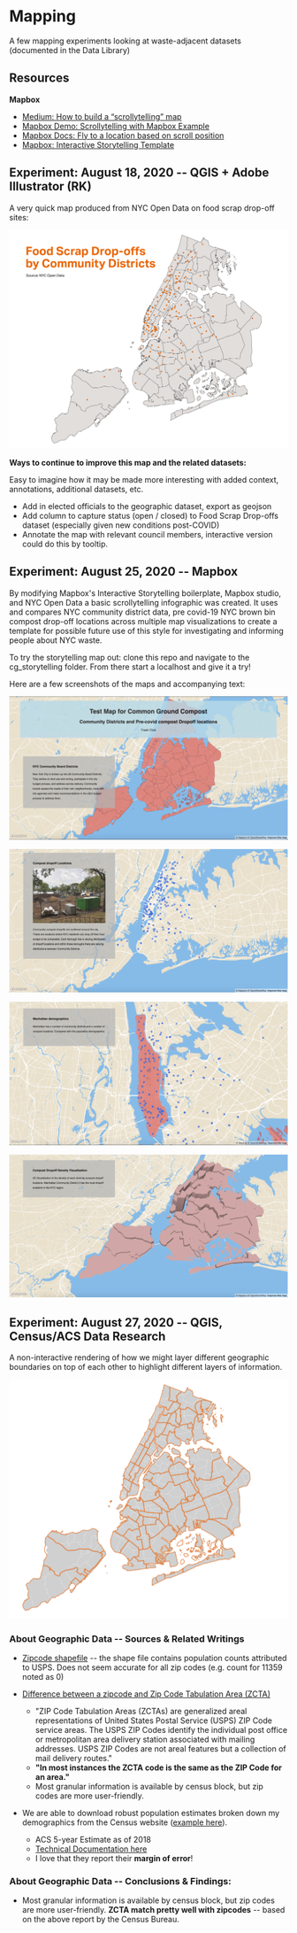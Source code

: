 # Mapping
A few mapping experiments looking at waste-adjacent datasets (documented in the Data Library)

## Resources

**Mapbox**

+ [Medium: How to build a “scrollytelling” map](https://blog.mapbox.com/how-to-build-a-scrollytelling-map-ead6baf2cd1b)
+ [Mapbox Demo: Scrollytelling with Mapbox Example](https://demos.mapbox.com/scrollytelling/)
+ [Mapbox Docs: Fly to a location based on scroll position](https://docs.mapbox.com/mapbox-gl-js/example/scroll-fly-to/)
+ [Mapbox: Interactive Storytelling Template](https://www.mapbox.com/solutions/interactive-storytelling)


## Experiment: August 18, 2020 -- QGIS + Adobe Illustrator (RK)

A very quick map produced from NYC Open Data on food scrap drop-off sites:

![NYC Map of Community Districts Showing Drop-off Sites as Points](assets/drop-offs.png)

**Ways to continue to improve this map and the related datasets:**

Easy to imagine how it may be made more interesting with added context, annotations, additional datasets, etc.

* Add in elected officials to the geographic dataset, export as geojson
* Add column to capture status (open / closed) to Food Scrap Drop-offs dataset (especially given new conditions post-COVID)
* Annotate the map with relevant council members, interactive version could do this by tooltip.

## Experiment: August 25, 2020 -- Mapbox

By modifying Mapbox's Interactive Storytelling boilerplate, Mapbox studio, and NYC Open Data a basic scrollytelling infographic was created. It uses and compares NYC community district data, pre covid-19 NYC brown bin compost drop-off locations across multiple map visualizations to create a template for possible future use of this style for investigating and informing people about NYC waste.

To try the storytelling map out: clone this repo and navigate to the cg_storytelling folder. From there start a localhost and give it a try!

Here are a few screenshots of the maps and accompanying text:

![NYC Map of Community Districts with Mapbox Storytelling](assets/title.png)

![NYC Drop-off locations with community district information](assets/drop-offs-text.png)

![Manhattan demographic template](assets/manhattan.png)

![3D visualization of drop off density per community district](assets/3d-compost-vis.png)

## Experiment: August 27, 2020 -- QGIS, Census/ACS Data Research

A non-interactive rendering of how we might layer different geographic boundaries on top of each other to highlight different layers of information. 

![Map of NYC, showing both community district and zip code boundaries](assets/zips_and_cd.png)

### About Geographic Data -- Sources & Related Writings

+ [Zipcode shapefile](https://data.cityofnewyork.us/Business/Zip-Code-Boundaries/i8iw-xf4u/data?no_mobile=true) -- the shape file contains population counts attributed to USPS. Does not seem accurate for all zip codes (e.g. count for 11359 noted as 0)

+ [Difference between a zipcode and Zip Code Tabulation Area (ZCTA)](https://www.census.gov/programs-surveys/geography/guidance/geo-areas/zctas.html)
	+ "ZIP Code Tabulation Areas (ZCTAs) are generalized areal representations of United States Postal Service (USPS) ZIP Code service areas. The USPS ZIP Codes identify the individual post office or metropolitan area delivery station associated with mailing addresses. USPS ZIP Codes are not areal features but a collection of mail delivery routes."
	+ **"In most instances the ZCTA code is the same as the ZIP Code for an area."**
	+ Most granular information is available by census block, but zip codes are more user-friendly.
+ We are able to download robust population  estimates broken down my demographics from the Census website ([example here](https://data.census.gov/cedsci/table?q=United%20States&g=8600000US10001,10002,10003,10004,10005,10006,10007,10009,10010,10011,10012,10013,10014,10016,10017,10018,10019,10020,10021,10022,10023,10024,10025,10026,10027,10028,10029,10030,10031,10032,10033,10034,10035,10036,10037,10038,10039,10040,10044,10065,10115,10119,10128,10154,10278,10280,10301,10302,10303,10304,10305,10306,10307,10309,10310,10312,10314,10451,10452,10453,10454,10455,10456,10457,10458,10459,10460,10461,10462,10463,10464,10465,10466,10467,10468,10469,10471,10472,10473,10474,10475,10514,10543,10553,10573,10701,10705,10911,10965,10977,11001,11021,11050,11101,11102,11103,11104,11105,11106&tid=ACSDP5Y2018.DP05&tp=true&hidePreview=true)).
	+ ACS 5-year Estimate as of 2018
	+ [Technical Documentation here](https://www.census.gov/programs-surveys/acs/technical-documentation/code-lists.html)
	+ I love that they report their **margin of error**!  

### About Geographic Data -- Conclusions & Findings:

+ Most granular information is available by census block, but zip codes are more user-friendly. **ZCTA match pretty well with zipcodes** -- based on the above report by the Census Bureau.
